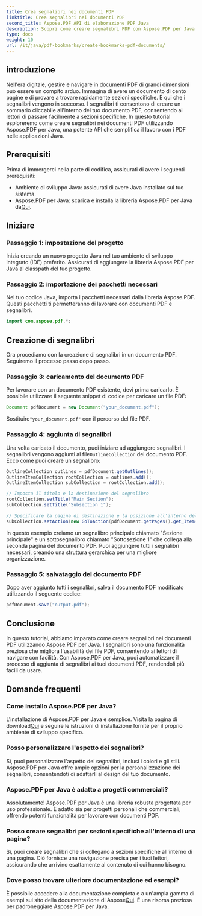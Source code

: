 ```yaml
---
title: Crea segnalibri nei documenti PDF
linktitle: Crea segnalibri nei documenti PDF
second_title: Aspose.PDF API di elaborazione PDF Java
description: Scopri come creare segnalibri PDF con Aspose.PDF per Java. Migliora la navigazione dei documenti e l'esperienza utente. Guida passo passo con il codice sorgente.
type: docs
weight: 10
url: /it/java/pdf-bookmarks/create-bookmarks-pdf-documents/
---
```


## introduzione

Nell'era digitale, gestire e navigare in documenti PDF di grandi dimensioni può essere un compito arduo. Immagina di avere un documento di cento pagine e di provare a trovare rapidamente sezioni specifiche. È qui che i segnalibri vengono in soccorso. I segnalibri ti consentono di creare un sommario cliccabile all'interno del tuo documento PDF, consentendo ai lettori di passare facilmente a sezioni specifiche. In questo tutorial esploreremo come creare segnalibri nei documenti PDF utilizzando Aspose.PDF per Java, una potente API che semplifica il lavoro con i PDF nelle applicazioni Java.

## Prerequisiti

Prima di immergerci nella parte di codifica, assicurati di avere i seguenti prerequisiti:

- Ambiente di sviluppo Java: assicurati di avere Java installato sul tuo sistema.
-  Aspose.PDF per Java: scarica e installa la libreria Aspose.PDF per Java da[Qui](https://releases.aspose.com/pdf/java/).

## Iniziare

### Passaggio 1: impostazione del progetto

Inizia creando un nuovo progetto Java nel tuo ambiente di sviluppo integrato (IDE) preferito. Assicurati di aggiungere la libreria Aspose.PDF per Java al classpath del tuo progetto.

### Passaggio 2: importazione dei pacchetti necessari

Nel tuo codice Java, importa i pacchetti necessari dalla libreria Aspose.PDF. Questi pacchetti ti permetteranno di lavorare con documenti PDF e segnalibri.

```java
import com.aspose.pdf.*;
```

## Creazione di segnalibri

Ora procediamo con la creazione di segnalibri in un documento PDF. Seguiremo il processo passo dopo passo.

### Passaggio 3: caricamento del documento PDF

Per lavorare con un documento PDF esistente, devi prima caricarlo. È possibile utilizzare il seguente snippet di codice per caricare un file PDF:

```java
Document pdfDocument = new Document("your_document.pdf");
```

 Sostituire`"your_document.pdf"` con il percorso del file PDF.

### Passaggio 4: aggiunta di segnalibri

 Una volta caricato il documento, puoi iniziare ad aggiungere segnalibri. I segnalibri vengono aggiunti al file`OutlineCollection` del documento PDF. Ecco come puoi creare un segnalibro:

```java
OutlineCollection outlines = pdfDocument.getOutlines();
OutlineItemCollection rootCollection = outlines.add();
OutlineItemCollection subCollection = rootCollection.add();

// Imposta il titolo e la destinazione del segnalibro
rootCollection.setTitle("Main Section");
subCollection.setTitle("Subsection 1");

// Specificare la pagina di destinazione e la posizione all'interno del PDF
subCollection.setAction(new GoToAction(pdfDocument.getPages().get_Item(1)));
```

In questo esempio creiamo un segnalibro principale chiamato "Sezione principale" e un sottosegnalibro chiamato "Sottosezione 1" che collega alla seconda pagina del documento PDF. Puoi aggiungere tutti i segnalibri necessari, creando una struttura gerarchica per una migliore organizzazione.

### Passaggio 5: salvataggio del documento PDF

Dopo aver aggiunto tutti i segnalibri, salva il documento PDF modificato utilizzando il seguente codice:

```java
pdfDocument.save("output.pdf");
```

## Conclusione

In questo tutorial, abbiamo imparato come creare segnalibri nei documenti PDF utilizzando Aspose.PDF per Java. I segnalibri sono una funzionalità preziosa che migliora l'usabilità dei file PDF, consentendo ai lettori di navigare con facilità. Con Aspose.PDF per Java, puoi automatizzare il processo di aggiunta di segnalibri ai tuoi documenti PDF, rendendoli più facili da usare.

## Domande frequenti

### Come installo Aspose.PDF per Java?

 L'installazione di Aspose.PDF per Java è semplice. Visita la pagina di download[Qui](https://releases.aspose.com/pdf/java/) e seguire le istruzioni di installazione fornite per il proprio ambiente di sviluppo specifico.

### Posso personalizzare l'aspetto dei segnalibri?

Sì, puoi personalizzare l'aspetto dei segnalibri, inclusi i colori e gli stili. Aspose.PDF per Java offre ampie opzioni per la personalizzazione dei segnalibri, consentendoti di adattarli al design del tuo documento.

### Aspose.PDF per Java è adatto a progetti commerciali?

Assolutamente! Aspose.PDF per Java è una libreria robusta progettata per uso professionale. È adatto sia per progetti personali che commerciali, offrendo potenti funzionalità per lavorare con documenti PDF.

### Posso creare segnalibri per sezioni specifiche all'interno di una pagina?

Sì, puoi creare segnalibri che si collegano a sezioni specifiche all'interno di una pagina. Ciò fornisce una navigazione precisa per i tuoi lettori, assicurando che arrivino esattamente al contenuto di cui hanno bisogno.

### Dove posso trovare ulteriore documentazione ed esempi?

 È possibile accedere alla documentazione completa e a un'ampia gamma di esempi sul sito della documentazione di Aspose[Qui](https://reference.aspose.com/pdf/java/). È una risorsa preziosa per padroneggiare Aspose.PDF per Java.